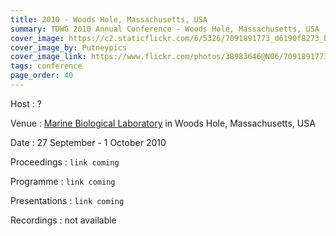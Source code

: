 ```yaml
---
title: 2010 - Woods Hole, Massachusetts, USA
summary: TDWG 2010 Annual Conference - Woods Hole, Massachusetts, USA
cover_image: https://c2.staticflickr.com/6/5326/7091891773_d6190f8273_b.jpg
cover_image_by: Putneypics
cover_image_link: https://www.flickr.com/photos/38983646@N06/7091891773
tags: conference
page_order: 40
---
```


Host
: ?

Venue
: [Marine Biological Laboratory](http://www.mbl.edu/) in Woods Hole, Massachusetts, USA

Date
: 27 September - 1 October 2010

Proceedings
: `link coming`

Programme
: `link coming`

Presentations
: `link coming`

Recordings
: not available

